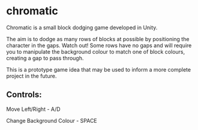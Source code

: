# chromatic
Chromatic is a small block dodging game developed in Unity.

The aim is to dodge as many rows of blocks at possible by positioning the character in the gaps.  Watch out!  Some rows have no gaps and will require you to manipulate the background colour to match one of  block colours, creating a gap to pass through.

This is a prototype game idea that may be used to inform a more complete project in the future.

## Controls:

Move Left/Right - A/D

Change Background Colour - SPACE
